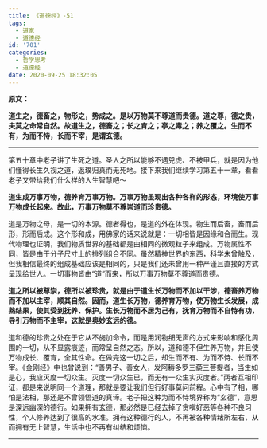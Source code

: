 ```yaml
---
title: 《道德经》-51
tags:
  - 道家
  - 道德经
id: '701'
categories:
  - 哲学思考
  - 道德经
date: 2020-09-25 18:32:05
---
```


**原文：**

**道生之，德畜之，物形之，势成之。是以万物莫不尊道而贵德。道之尊，德之贵，夫莫之命常自然。故道生之，德畜之；长之育之；亭之毒之；养之覆之。生而不有，为而不恃，长而不宰，是谓玄德。**
<!-- more -->
* * *

第五十章中老子讲了生死之道。圣人之所以能够不遇兕虎、不被甲兵，就是因为他们懂得长生久视之道，返璞归真而无死地。接下来我们继续学习第五十一章，看看老子又带给我们什么样的人生智慧吧～

**道生成万事万物，德养育万事万物。万事万物虽现出各种各样的形态，环境使万事万物成长起来。故此，万事万物莫不尊崇道而珍贵德。**

道是万物之母，是一切的本源。德者得也，是道的外在体现。物生而后畜，畜而后形，形而后成。这个形和成，用佛家的话来说就是：一切相皆是因缘和合而生。现代物理也证明，我们物质世界的基础都是由相同的微观粒子来组成。万物属性不同，皆是由于分子尺寸上的排列组合不同。虽然精神世界的东西，科学未曾触及，但我相信最终的组成基础应该是相同的，只是我们还未曾用一种严谨且直接的方式呈现给世人。一切事物皆由“道”而来，所以万事万物莫不尊道而贵德。

**道之所以被尊崇，德所以被珍贵，就是由于道生长万物而不加以干涉，德畜养万物而不加以主宰，顺其自然。因而，道生长万物，德养育万物，使万物生长发展，成熟结果，使其受到抚养、保护。生长万物而不居为己有，抚育万物而不自恃有功，导引万物而不主宰，这就是奥妙玄远的德。**

道和德的珍贵之处在于它从不施加命令，而是用润物细无声的方式来影响和感化周围的一切，从不显露痕迹，而常呈自然之态。所以，道和德不但生养万物，并且使万物成长、覆育，全其性命。在做完这一切之后，却生而不有、为而不恃、长而不宰。《金刚经》中也曾说到：“善男子、善女人，发阿耨多罗三藐三菩提者，当生如是心，我应灭度一切众生。灭度一切众生已，而无有一众生实灭度者。”两者互相印证，都是来说明同一个道理，那就是要让我们但行好事莫问前程。心中有了相，哪怕是法相，那还是不曾领悟道的真谛。老子把这种为而不恃境界称为“玄德”，意思是深远幽深的德行。如果拥有玄德，那必然是已经去掉了贪嗔好恶等各种不良习性，个人修养达到了很高的水准。拥有这种德行的人，不再被各种情绪所左右，从而拥有无上智慧，生活中也不再有纠结和烦恼。

* * *

